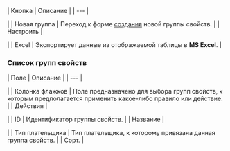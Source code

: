 | Кнопка | Описание |
| --- |

|
| Новая группа | Переход к форме [создания](/user_help/store/sale/settings/order_props/sale_order_props_group_edit.php) новой группы свойств. |
| Настроить |

|
| Excel | Экспортирует данные из отображаемой таблицы в **MS Excel**. |

### Список групп свойств

| Поле | Описание |
| --- |

|
| Колонка флажков | Поле предназначено для выбора групп свойств, к которым предполагается применить какое-либо правило или действие. |
| Действия |

|
| ID | Идентификатор группы свойств. |
| Название |

|
| Тип плательщика | Тип плательщика, к которому привязана данная группа свойств. |
| Сорт. |
